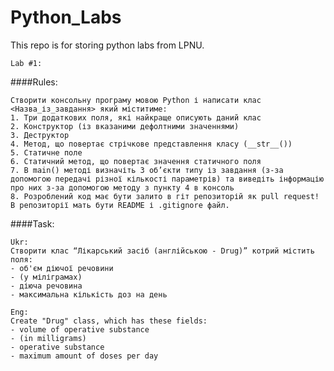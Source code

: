 # Python_Labs
This repo is for storing python labs from LPNU.

    Lab #1:
####Rules:


    Створити консольну програму мовою Python і написати клас <Назва_із_завдання> який міститиме:
    1. Три додаткових поля, які найкраще описують даний клас	
    2. Конструктор (із вказаними дефолтними значеннями)
    3. Деструктор
    4. Метод, що повертає стрічкове представлення класу (__str__())
    5. Статичне поле
    6. Статичний метод, що повертає значення статичного поля
    7. В main() методі визначіть 3 об’єкти типу із завдання (з-за допомогою передачі різної кількості параметрів) та виведіть інформацію про них з-за допомогою методу з пункту 4 в консоль
    8. Розроблений код має бути залито в гіт репозиторій як pull request! В репозиторії мать бути README і .gitignore файл.

####Task:

    Ukr:
    Створити клас “Лікарський засіб (англійською - Drug)” котрий містить поля:
    - об'єм діючої речовини
    - (у міліграмах)
    - діюча речовина
    - максимальна кількість доз на день

    Eng:
    Create "Drug" class, which has these fields:
    - volume of operative substance
    - (in milligrams)
    - operative substance
    - maximum amount of doses per day